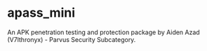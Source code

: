 # apass_mini
An APK penetration testing and protection package by Aiden Azad (V7lthronyx) - Parvus Security Subcategory.
